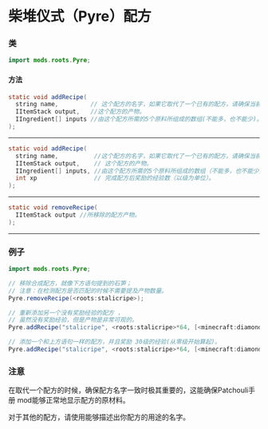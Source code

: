 # 柴堆仪式（Pyre）配方

### 类

```java
import mods.roots.Pyre;
```

#### 方法

```java
static void addRecipe(
  string name,         // 这个配方的名字，如果它取代了一个已有的配方，请确保当前的名字已被使用。
  IItemStack output,   //这个配方的产物。
  IIngredient[] inputs //由这个配方所需的5个原料所组成的数组(不能多，也不能少)。
);
```

* * *

```java
static void addRecipe(
  string name,          //这个配方的名字，如果它取代了一个已有的配方，请确保当前的名字已被使用。
  IItemStack output,    // 这个配方的产物。
  IIngredient[] inputs, //由这个配方所需的5个原料所组成的数组（不能多，也不能少）。
  int xp                // 完成配方后奖励的经验数（以级为单位）。
);
```

* * *

```java
static void removeRecipe(
  IItemStack output //所移除的配方产物。
);
```

* * *

### 例子

```java
import mods.roots.Pyre;

// 移除合成配方，就像下方语句提到的石笋；
// 注意：在检测配方是否匹配的时候不需要提及产物数量。
Pyre.removeRecipe(<roots:stalicripe>);

// 重新添加另一个没有奖励经验的配方 ，
// 虽然没有奖励经验，但是产物是非常可观的。
Pyre.addRecipe("stalicripe", <roots:stalicripe>*64, [<minecraft:diamond_block>, <minecraft:gold_block>, <minecraft:iron_block>, <minecraft:emerald_block>, <minecraft:deadbush>]);

// 添加一个和上方语句一样的配方，并且奖励 30级的经验(从零级开始算起)。
Pyre.addRecipe("stalicripe", <roots:stalicripe>*64, [<minecraft:diamond_block>, <minecraft:gold_block>, <minecraft:iron_block>, <minecraft:emerald_block>, <minecraft:deadbush>], 30);
```

### 注意

在取代一个配方的时候，确保配方名字一致时极其重要的，这能确保Patchouli手册 mod能够正常地显示配方的原材料。

对于其他的配方，请使用能够描述出你配方的用途的名字。